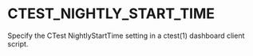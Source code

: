   

# CTEST_NIGHTLY_START_TIME  
Specify the CTest NightlyStartTime setting
in a ctest(1) dashboard client script.  

